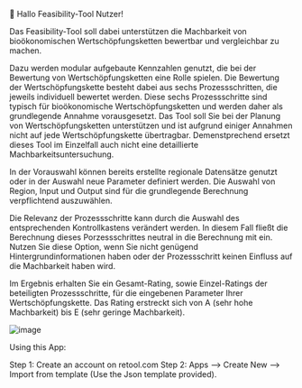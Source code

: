 👋 Hallo Feasibility-Tool Nutzer!

Das Feasibility-Tool soll dabei unterstützen die Machbarkeit von bioökonomischen Wertschöpfungsketten bewertbar und vergleichbar zu machen.

Dazu werden modular aufgebaute Kennzahlen genutzt, die bei der Bewertung von Wertschöpfungsketten eine Rolle spielen. Die Bewertung der Wertschöpfungskette besteht dabei aus sechs Prozessschritten, die jeweils individuell bewertet werden. Diese sechs Prozessschritte sind typisch für bioökonomische Wertschöpfungsketten und werden daher als grundlegende Annahme vorausgesetzt. Das Tool soll Sie bei der Planung von Wertschöpfungsketten unterstützen und ist aufgrund einiger Annahmen nicht auf jede Wertschöpfungskette übertragbar. Demenstprechend ersetzt dieses Tool im Einzelfall auch nicht eine detaillierte Machbarkeitsuntersuchung.

In der Vorauswahl können bereits erstellte regionale Datensätze genutzt oder in der Auswahl neue Parameter definiert werden. Die Auswahl von Region, Input und Output sind für die grundlegende Berechnung verpflichtend auszuwählen.

Die Relevanz der Prozessschritte kann durch die Auswahl des entsprechenden Kontrollkastens verändert werden. In diesem Fall fließt die Berechnung dieses Porzessschrittes neutral in die Berechnung mit ein. Nutzen Sie diese Option, wenn Sie nicht genügend Hintergrundinformationen haben oder der Prozessschritt keinen Einfluss auf die Machbarkeit haben wird.

Im Ergebnis erhalten Sie ein Gesamt-Rating, sowie Einzel-Ratings der beteiligten Prozessschritte, für die eingebenen Parameter Ihrer Wertschöpfungskette. Das Rating erstreckt sich von A (sehr hohe Machbarkeit) bis E (sehr geringe Machbarkeit).

![image](https://user-images.githubusercontent.com/4646205/184408737-51a37ca8-6272-4a5c-a29f-573533860565.png)

Using this App:

Step 1: Create an account on retool.com
Step 2: Apps --> Create New --> Import from template (Use the Json template provided).
